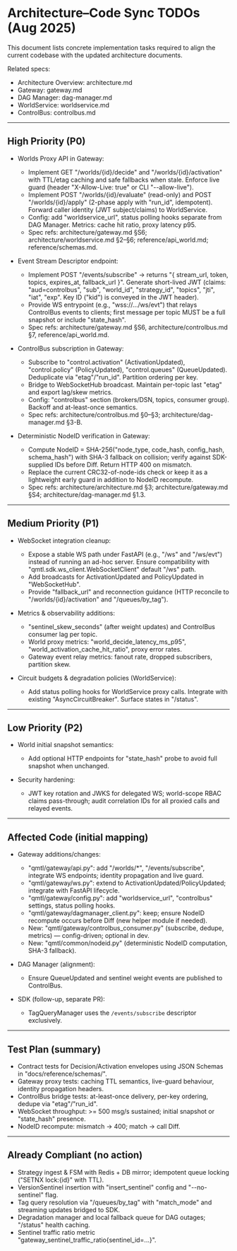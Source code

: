 # Architecture–Code Sync TODOs (Aug 2025)

This document lists concrete implementation tasks required to align the current codebase with the updated architecture documents.

Related specs:
- Architecture Overview: architecture.md
- Gateway: gateway.md
- DAG Manager: dag-manager.md
- WorldService: worldservice.md
- ControlBus: controlbus.md

---

## High Priority (P0)

- Worlds Proxy API in Gateway:
  - Implement GET "/worlds/{id}/decide" and "/worlds/{id}/activation" with TTL/etag caching and safe fallbacks when stale. Enforce live guard (header "X-Allow-Live: true" or CLI "--allow-live").
  - Implement POST "/worlds/{id}/evaluate" (read-only) and POST "/worlds/{id}/apply" (2-phase apply with "run_id", idempotent). Forward caller identity (JWT subject/claims) to WorldService.
  - Config: add "worldservice_url", status polling hooks separate from DAG Manager. Metrics: cache hit ratio, proxy latency p95.
  - Spec refs: architecture/gateway.md §S6; architecture/worldservice.md §2–§6; reference/api_world.md; reference/schemas.md.

- Event Stream Descriptor endpoint:
  - Implement POST "/events/subscribe" -> returns "{ stream_url, token, topics, expires_at, fallback_url }". Generate short-lived JWT (claims: "aud=controlbus", "sub", "world_id", "strategy_id", "topics", "jti", "iat", "exp". Key ID ("kid") is conveyed in the JWT header).
  - Provide WS entrypoint (e.g., "wss://…/ws/evt") that relays ControlBus events to clients; first message per topic MUST be a full snapshot or include "state_hash".
  - Spec refs: architecture/gateway.md §S6, architecture/controlbus.md §7, reference/api_world.md.

- ControlBus subscription in Gateway:
  - Subscribe to "control.activation" (ActivationUpdated), "control.policy" (PolicyUpdated), "control.queues" (QueueUpdated). Deduplicate via "etag"/"run_id". Partition ordering per key.
  - Bridge to WebSocketHub broadcast. Maintain per-topic last "etag" and export lag/skew metrics.
  - Config: "controlbus" section (brokers/DSN, topics, consumer group). Backoff and at-least-once semantics.
  - Spec refs: architecture/controlbus.md §0–§3; architecture/dag-manager.md §3-B.

- Deterministic NodeID verification in Gateway:
  - Compute NodeID = SHA-256("node_type, code_hash, config_hash, schema_hash") with SHA-3 fallback on collision; verify against SDK-supplied IDs before Diff. Return HTTP 400 on mismatch.
  - Replace the current CRC32-of-node-ids check or keep it as a lightweight early guard in addition to NodeID recompute.
  - Spec refs: architecture/architecture.md §3; architecture/gateway.md §S4; architecture/dag-manager.md §1.3.

---

## Medium Priority (P1)

- WebSocket integration cleanup:
  - Expose a stable WS path under FastAPI (e.g., "/ws" and "/ws/evt") instead of running an ad-hoc server. Ensure compatibility with "qmtl.sdk.ws_client.WebSocketClient" default "/ws" path.
  - Add broadcasts for ActivationUpdated and PolicyUpdated in "WebSocketHub".
  - Provide "fallback_url" and reconnection guidance (HTTP reconcile to "/worlds/{id}/activation" and "/queues/by_tag").

- Metrics & observability additions:
  - "sentinel_skew_seconds" (after weight updates) and ControlBus consumer lag per topic.
  - World proxy metrics: "world_decide_latency_ms_p95", "world_activation_cache_hit_ratio", proxy error rates.
  - Gateway event relay metrics: fanout rate, dropped subscribers, partition skew.

- Circuit budgets & degradation policies (WorldService):
  - Add status polling hooks for WorldService proxy calls. Integrate with existing "AsyncCircuitBreaker". Surface states in "/status".


---

## Low Priority (P2)

- World initial snapshot semantics:
  - Add optional HTTP endpoints for "state_hash" probe to avoid full snapshot when unchanged.

- Security hardening:
  - JWT key rotation and JWKS for delegated WS; world-scope RBAC claims pass-through; audit correlation IDs for all proxied calls and relayed events.

---

## Affected Code (initial mapping)

- Gateway additions/changes:
  - "qmtl/gateway/api.py": add "/worlds/*", "/events/subscribe", integrate WS endpoints; identity propagation and live guard.
  - "qmtl/gateway/ws.py": extend to ActivationUpdated/PolicyUpdated; integrate with FastAPI lifecycle.
  - "qmtl/gateway/config.py": add "worldservice_url", "controlbus" settings, status polling hooks.
  - "qmtl/gateway/dagmanager_client.py": keep; ensure NodeID recompute occurs before Diff (new helper module if needed).
  - New: "qmtl/gateway/controlbus_consumer.py" (subscribe, dedupe, metrics) — config-driven; optional in dev.
  - New: "qmtl/common/nodeid.py" (deterministic NodeID computation, SHA-3 fallback).

- DAG Manager (alignment):
  - Ensure QueueUpdated and sentinel weight events are published to ControlBus.

- SDK (follow-up, separate PR):
  - TagQueryManager uses the ``/events/subscribe`` descriptor exclusively.

---

## Test Plan (summary)

- Contract tests for Decision/Activation envelopes using JSON Schemas in "docs/reference/schemas/".
- Gateway proxy tests: caching TTL semantics, live-guard behaviour, identity propagation headers.
- ControlBus bridge tests: at-least-once delivery, per-key ordering, dedupe via "etag"/"run_id".
- WebSocket throughput: >= 500 msg/s sustained; initial snapshot or "state_hash" presence.
- NodeID recompute: mismatch -> 400; match -> call Diff.

---

## Already Compliant (no action)

- Strategy ingest & FSM with Redis + DB mirror; idempotent queue locking ("SETNX lock:{id}" with TTL).
- VersionSentinel insertion with "insert_sentinel" config and "--no-sentinel" flag.
- Tag query resolution via "/queues/by_tag" with "match_mode" and streaming updates bridged to SDK.
- Degradation manager and local fallback queue for DAG outages; "/status" health caching.
- Sentinel traffic ratio metric "gateway_sentinel_traffic_ratio{sentinel_id=...}".
